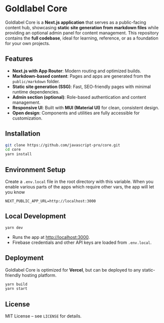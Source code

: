 # Goldlabel Core

Goldlabel Core is a **Next.js application** that serves as a public-facing content hub, showcasing **static site generation from markdown files** while providing an optional admin panel for content management. This repository contains the **full codebase**, ideal for learning, reference, or as a foundation for your own projects.

## Features

- **Next.js with App Router**: Modern routing and optimized builds.
- **Markdown-based content**: Pages and apps are generated from the `public/markdown` folder.
- **Static site generation (SSG)**: Fast, SEO-friendly pages with minimal runtime dependencies.
- **Admin section (optional)**: Role-based authentication and content management.
- **Responsive UI**: Built with **MUI (Material UI)** for clean, consistent design.
- **Open design**: Components and utilities are fully accessible for customization.

## Installation

```bash
git clone https://github.com/javascript-pro/core.git
cd core
yarn install
```

## Environment Setup

Create a `.env.local` file in the root directory with this variable. When you enable various parts of the apps which require other vars, the app will let you know

```dotenv
NEXT_PUBLIC_APP_URL=http://localhost:3000
```

## Local Development

```bash
yarn dev
```

- Runs the app at [http://localhost:3000](http://localhost:3000).
- Firebase credentials and other API keys are loaded from `.env.local`.

## Deployment

Goldlabel Core is optimized for **Vercel**, but can be deployed to any static-friendly hosting platform.

```bash
yarn build
yarn start
```

## License

MIT License – see `LICENSE` for details.
